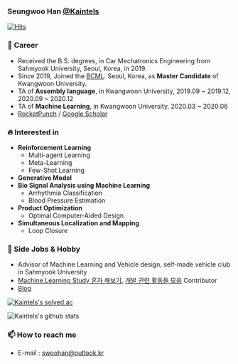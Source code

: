### Seungwoo Han [@Kaintels](https://blog.naver.com/engineeringxyz)

[![Hits](https://hits.seeyoufarm.com/api/count/incr/badge.svg?url=https%3A%2F%2Fgithub.com%2FKaintels)](https://hits.seeyoufarm.com)

### 🔭 Career
- Received the B.S. degrees, in Car Mechatronics Engineering from Sahmyook University, Seoul, Korea, in 2019.
- Since 2019, Joined the [BCML](http://bcml.kw.ac.kr/). Seoul, Korea, as **Master Candidate** of Kwangwoon University.
- TA of **Assembly language**, in Kwangwoon University, 2019.09 ~ 2019.12, 2020.09 ~ 2020.12
- TA of **Machine Learning**, in Kwangwoon University, 2020.03 ~ 2020.06
- [RocketPunch](https://www.rocketpunch.com/@swoohan) / [Google Scholar](https://scholar.google.com/citations?user=NWbfyKYAAAAJ&hl=ko)

### :fire: Interested in

- **Reinforcement Learning**
    - Multi-agent Learning
    - Meta-Learning
    - Few-Shot Learning
- **Generative Model**
- **Bio Signal Analysis using Machine Learning**
    - Arrhythmia Classification
    - Blood Pressure Estimation
- **Product Optimization**
    - Optimal Computer-Aided Design
- **Simultaneous Localization and Mapping**
    - Loop Closure

### 👯 Side Jobs & Hobby
- Advisor of Machine Learning and Vehicle design, self-made vehicle club in Sahmyook University
- [Machine Learning Study 혼자 해보기](https://github.com/teddylee777/machine-learning), [개발 관련 활동들 모음](https://github.com/FKgk/awesome-activity) Contributor
- [Blog](https://blog.naver.com/engineeringxyz)


[![Kaintels's solved.ac](http://mazassumnida.wtf/api/v2/generate_badge?boj=kaintels)](https://solved.ac/profile/kaintels)

![Kaintels's github stats](https://github-readme-stats.vercel.app/api?username=Kaintels&show_icons=true&hide_border=true&&count_private=true)

### 📫 How to reach me 
- E-mail : swoohan@outlook.kr
